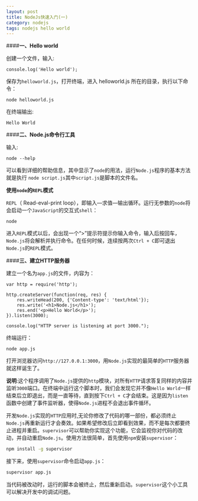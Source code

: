 ```yaml
---
layout: post
title: NodeJs快速入门(一)
category: nodejs
tags: nodejs hello world
---
```


####__一、Hello world__

创建一个文件，输入:

```JS
console.log('Hello world');
```
<!-- more -->

保存为`helloworld.js`，打开终端，进入 helloworld.js 所在的目录，执行以下命令：

```JS
node helloworld.js
```

在终端输出:

```JS
Hello World
```

####__二、Node.js命令行工具__

输入:

```JS
node --help
```

可以看到详细的帮助信息，其中显示了`node`的用法，运行`Node.js`程序的基本方法就是执行 `node script.js`其中`script.js`是脚本的文件名。

__使用`node`的`REPL`模式__

`REPL`（ Read-eval-print loop），即输入—求值—输出循环。运行无参数的`node`将会启动一个`JavaScript`的交互式`shell`：

```JS
node
```

进入`REPL`模式以后，会出现一个“>”提示符提示你输入命令，输入后按回车，`Node.js`将会解析并执行命令。在任何时候，连续按两次`Ctrl + C`即可退出`Node.js`的`REPL`模式。

####__三、建立HTTP服务器__

建立一个名为`app.js`的文件，内容为：

```JS
var http = require('http');

http.createServer(function(req, res) {
	res.writeHead(200, {'Content-type': 'text/html'});
	res.write('<h1>Node.js</h1>');
	res.end('<p>Hello World</p>');
}).listen(3000);

console.log("HTTP server is listening at port 3000.");
```

终端运行：

```JS
node app.js
```

打开浏览器访问`http://127.0.0.1:3000`，用`Node.js`实现的最简单的`HTTP`服务器就这样诞生了。

__说明__:这个程序调用了`Node.js`提供的`http`模块，对所有`HTTP`请求答复同样的内容并监听`3000`端口。在终端中运行这个脚本时，我们会发现它并不像`Hello World`一样结束后立即退出，而是一直等待，直到按下`Ctrl + C`才会结束。这是因为`listen`函数中创建了事件监听器，使得`Node.js`进程不会退出事件循环。

开发`Node.js`实现的`HTTP`应用时,无论你修改了代码的哪一部份，都必须终止`Node.js`再重新运行才会奏效。如果希望修改后立即看到效果，而不是每次都要终止进程并重启。`supervisor`可以帮助你实现这个功能，它会监视你对代码的改动，并自动重启`Node.js`。使用方法很简单，首先使用`npm`安装`supervisor`：

```bat
npm install -g supervisor
```

接下来，使用`supervisor`命令启动`app.js`：

```bat
supervisor app.js
```

当代码被改动时，运行的脚本会被终止，然后重新启动。`supervisor`这个小工具可以解决开发中的调试问题。
